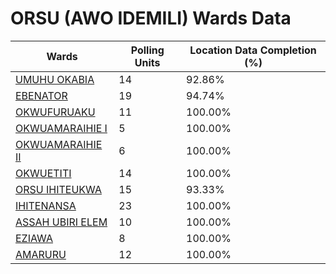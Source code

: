 
# ORSU (AWO IDEMILI) Wards Data

| Wards | Polling Units | Location Data Completion (%) |
| ---- | ----- | ------- |
| [UMUHU OKABIA](./wards/3593-umuhu-okabia) | 14 | 92.86% |
| [EBENATOR](./wards/3594-ebenator) | 19 | 94.74% |
| [OKWUFURUAKU](./wards/3595-okwufuruaku) | 11 | 100.00% |
| [OKWUAMARAIHIE  I](./wards/3596-okwuamaraihie-i) | 5 | 100.00% |
| [OKWUAMARAIHIE  II](./wards/3597-okwuamaraihie-ii) | 6 | 100.00% |
| [OKWUETITI](./wards/3598-okwuetiti) | 14 | 100.00% |
| [ORSU IHITEUKWA](./wards/3599-orsu-ihiteukwa) | 15 | 93.33% |
| [IHITENANSA](./wards/3600-ihitenansa) | 23 | 100.00% |
| [ASSAH UBIRI ELEM](./wards/3601-assah-ubiri-elem) | 10 | 100.00% |
| [EZIAWA](./wards/3602-eziawa) | 8 | 100.00% |
| [AMARURU](./wards/3603-amaruru) | 12 | 100.00% |




